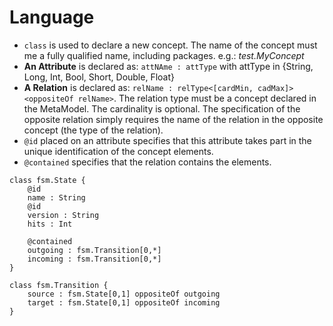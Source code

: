 # Language

- `class` is used to declare a new concept. The name of the concept must me a fully qualified name, including packages. e.g.: *test.MyConcept*
- **An Attribute** is declared as: `attNAme : attType` with attType in {String, Long, Int, Bool, Short, Double, Float}
- **A Relation** is declared as: `relName : relType<[cardMin, cadMax]> <oppositeOf relName>`. The relation type must be a concept declared in the MetaModel. The cardinality is optional. The specification of the opposite relation simply requires the name of the relation in the opposite concept (the type of the relation).
- `@id` placed on an attribute specifies that this attribute takes part in the unique identification of the concept elements.
- `@contained` specifies that the relation contains the elements.


```
class fsm.State {
    @id
    name : String
    @id
    version : String
    hits : Int

    @contained
    outgoing : fsm.Transition[0,*]
    incoming : fsm.Transition[0,*]
}

class fsm.Transition {
    source : fsm.State[0,1] oppositeOf outgoing
    target : fsm.State[0,1] oppositeOf incoming
}
```
